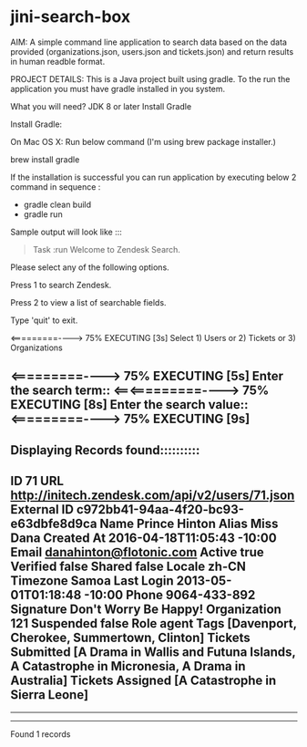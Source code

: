 # jini-search-box

AIM:
A simple command line application to search data based on the data provided (organizations.json, users.json and tickets.json) and return results in human readble format.

PROJECT DETAILS:
This is a Java project built using gradle. To the run the application you must have gradle installed in you system. 

What you will need? 
JDK 8 or later
Install Gradle

Install Gradle: 

On Mac OS X: Run below command (I'm using brew package installer.)

brew install gradle

If the installation is successful you can run application by executing below 2 command in sequence :

- gradle clean build
- gradle run 

Sample output will look like ::: 

> Task :run
Welcome to Zendesk Search.

Please select any of the following options.

Press 1 to search Zendesk.

Press 2 to view a list of searchable fields.

Type 'quit' to exit.



<=========----> 75% EXECUTING [3s]
Select 1) Users or 2) Tickets or 3) Organizations

<=========----> 75% EXECUTING [5s]
Enter the search term::
<==<=========----> 75% EXECUTING [8s]
Enter the search value::
<=========----> 75% EXECUTING [9s]
-------------------------------------------------------
Displaying Records found::::::::::
-------------------------------------------------------
ID                      71
URL                     http://initech.zendesk.com/api/v2/users/71.json
External ID             c972bb41-94aa-4f20-bc93-e63dbfe8d9ca
Name                    Prince Hinton
Alias                   Miss Dana
Created At              2016-04-18T11:05:43 -10:00
Email                   danahinton@flotonic.com
Active                  true
Verified                false
Shared                  false
Locale                  zh-CN
Timezone                Samoa
Last Login              2013-05-01T01:18:48 -10:00
Phone                   9064-433-892
Signature               Don't Worry Be Happy!
Organization            121
Suspended               false
Role                    agent
Tags                    [Davenport, Cherokee, Summertown, Clinton]
Tickets Submitted       [A Drama in Wallis and Futuna Islands, A Catastrophe in Micronesia, A Drama in Australia]
Tickets Assigned        [A Catastrophe in Sierra Leone]
-------------------------------------------------------
-------------------------------------------------------
-------------------------------------------------------
Found 1 records



